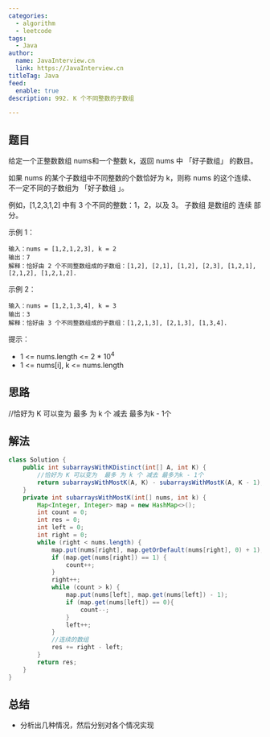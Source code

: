 ```yaml
---
categories:
  - algorithm
  - leetcode
tags:
  - Java
author: 
  name: JavaInterview.cn
  link: https://JavaInterview.cn
titleTag: Java
feed:
  enable: true
description: 992. K 个不同整数的子数组

---
```


## 题目

给定一个正整数数组 nums和一个整数 k，返回 nums 中 「好子数组」 的数目。

如果 nums 的某个子数组中不同整数的个数恰好为 k，则称 nums 的这个连续、不一定不同的子数组为 「好子数组 」。

例如，[1,2,3,1,2] 中有 3 个不同的整数：1，2，以及 3。
子数组 是数组的 连续 部分。



示例 1：

    输入：nums = [1,2,1,2,3], k = 2
    输出：7
    解释：恰好由 2 个不同整数组成的子数组：[1,2], [2,1], [1,2], [2,3], [1,2,1], [2,1,2], [1,2,1,2].
示例 2：

    输入：nums = [1,2,1,3,4], k = 3
    输出：3
    解释：恰好由 3 个不同整数组成的子数组：[1,2,1,3], [2,1,3], [1,3,4].


提示：

* 1 <= nums.length <= 2 * 10<sup>4</sup>
* 1 <= nums[i], k <= nums.length

 
## 思路

//恰好为 K 可以变为  最多 为 k 个 减去 最多为k - 1个


## 解法
```java
class Solution {
    public int subarraysWithKDistinct(int[] A, int K) {
        //恰好为 K 可以变为  最多 为 k 个 减去 最多为k - 1个
        return subarraysWithMostK(A, K) - subarraysWithMostK(A, K - 1);
    }
    private int subarraysWithMostK(int[] nums, int k) {
        Map<Integer, Integer> map = new HashMap<>();
        int count = 0;
        int res = 0;
        int left = 0;
        int right = 0;
        while (right < nums.length) {
            map.put(nums[right], map.getOrDefault(nums[right], 0) + 1);
            if (map.get(nums[right]) == 1) {
                count++;
            }
            right++;
            while (count > k) {
                map.put(nums[left], map.get(nums[left]) - 1);
                if (map.get(nums[left]) == 0){
                    count--;
                }
                left++;
            }
            //连续的数组
            res += right - left;
        }
        return res;
    }
}

```

## 总结

- 分析出几种情况，然后分别对各个情况实现 
